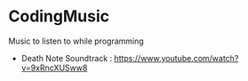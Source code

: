 # CodingMusic
Music to listen to while programming

- Death Note Soundtrack : https://www.youtube.com/watch?v=9xRncXUSww8
